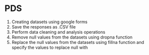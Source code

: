 # PDS
1. Creating datasets using google forms
2. Save the responses as .CSV file
3. Perform data cleaning and analysis operations
4. Remove null values from the datasets using dropna function
5. Replace the null values from the datasets using fillna function and specify the values to replace null with 
